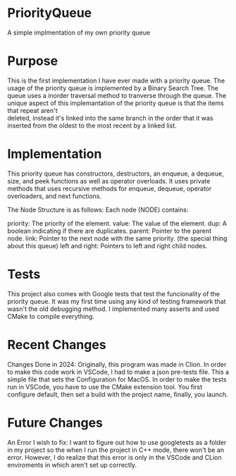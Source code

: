 # PriorityQueue
A simple implmentation of my own priority queue

# Purpose
This is the first implementation I have ever made with a priority queue. The usage of the priority queue is implemented by a Binary Search Tree. The queue uses a inorder traversal method to tranverse through the queue. The unique aspect of this 
implemantation of the priority queue is that the items that repeat aren't  
deleted, instead it's linked into the same branch in the order that it was 
inserted from the oldest to the most recent by a linked list. 

# Implementation
This priority queue has constructors, destructors, an enqueue, a dequeue, size, and peek functions as well as operator overloads. It uses private methods that uses recursive methods for enqueue, dequeue, operator overloaders, and next functions. 

The Node Structure is as follows: 
Each node (NODE) contains:

priority: The priority of the element.
value: The value of the element.
dup: A boolean indicating if there are duplicates.
parent: Pointer to the parent node.
link: Pointer to the next node with the same priority. (the special thing about this queue)
left and right: Pointers to left and right child nodes.

# Tests
This project also comes with Google tests that test the funcionality of the priority queue. It was my first time using any kind of testing
framework that wasn't the old debugging method. I implemented many asserts and used CMake to compile everything.

# Recent Changes
Changes Done in 2024:
Originally, this program was made in Clion. 
In order to make this code work in VSCode, I had to make a json pre-tests file. This a simple file that sets the Configuration for MacOS. In order to make the tests run in VSCode, you have to use the CMake extension tool. You first configure default, then set a build with the project name, finally, you launch. 

# Future Changes
An Error I wish to fix: I want to figure out how to use googletests as a folder in my project so the when I run the project in C++ mode, there won't be an error. However, I do realize that this error is only in the VSCode and CLion enviroments in which aren't set up correctly.
